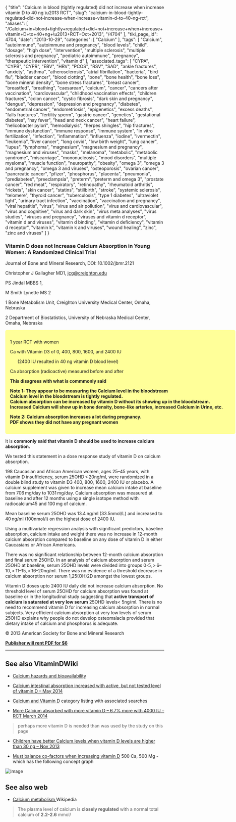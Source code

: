 {
    "title": "Calcium in blood (tightly regulated) did not increase when increase vitamin D to 40 ng \u2013 RCT",
    "slug": "calcium-in-blood-tightly-regulated-did-not-increase-when-increase-vitamin-d-to-40-ng-rct",
    "aliases": [
        "/Calcium+in+blood+tightly+regulated+did+not+increase+when+increase+vitamin+D+to+40+ng+\u2013+RCT+Oct+2013",
        "/4704"
    ],
    "tiki_page_id": 4704,
    "date": "2013-10-29",
    "categories": [
        "Calcium"
    ],
    "tags": [
        "Calcium",
        "autoimmune",
        "autoimmune and pregnancy",
        "blood levels",
        "child",
        "dosage",
        "high dose",
        "intervention",
        "multiple sclerosis",
        "multiple sclerosis and pregnancy",
        "pediatric autoimmune",
        "pregnancy",
        "therapeutic intervention",
        "vitamin d"
    ],
    "associated_tags": [
        "CYPA",
        "CYPB",
        "CYPR",
        "EBV",
        "HRV",
        "PCOS",
        "RSV",
        "SAD",
        "ankle fractures",
        "anxiety",
        "asthma",
        "atherosclerosis",
        "atrial fibrillation",
        "bacteria",
        "bird flu",
        "bladder cancer",
        "blood clotting",
        "bone",
        "bone health",
        "bone loss",
        "bone mineral density",
        "bone stress fractures",
        "breast cancer",
        "breastfed",
        "breathing",
        "caesarean",
        "calcium",
        "cancer",
        "cancers after vaccination",
        "cardiovascular",
        "childhood vaccination effects",
        "children fractures",
        "colon cancer",
        "cystic fibrosis",
        "dark skin and pregnancy",
        "dengue",
        "depression",
        "depression and pregnancy",
        "diabetes",
        "endometrial cancer",
        "endometriosis",
        "epigenetics",
        "excess deaths",
        "falls fractures",
        "fertility sperm",
        "gastric cancer",
        "genetics",
        "gestational diabetes",
        "hay fever",
        "head and neck cancer",
        "heart failure",
        "helicobacter pylori",
        "hemodialysis",
        "herpes shingles",
        "hip fractures",
        "immune dysfunction",
        "immune response",
        "immune system",
        "in vitro fertilization",
        "infection",
        "inflammation",
        "influenza",
        "iodine",
        "ivermectin",
        "leukemia",
        "liver cancer",
        "long covid",
        "low birth weight",
        "lung cancer",
        "lupus",
        "lymphoma",
        "magnesium",
        "magnesium and pregnancy",
        "magnesium and viruses",
        "masks",
        "melanoma",
        "metabolic",
        "metabolic syndrome",
        "miscarriage",
        "mononucleosis",
        "mood disorders",
        "multiple myeloma",
        "muscle function",
        "neuropathy",
        "obesity",
        "omega 3",
        "omega 3 and pregnancy",
        "omega 3 and viruses",
        "osteoporosis",
        "ovarian cancer",
        "pancreatic cancer",
        "pfizer",
        "phosphorus",
        "placenta",
        "pneumonia",
        "prediabetes",
        "preeclampsia",
        "preterm",
        "preterm and omega 3",
        "prostate cancer",
        "red meat",
        "respiratory",
        "retinopathy",
        "rheumatoid arthritis",
        "rickets",
        "skin cancer",
        "statins",
        "stillbirth",
        "stroke",
        "systemic sclerosis",
        "telomere",
        "thyroid cancer",
        "tuberculosis",
        "type 1 diabetes",
        "ultraviolet light",
        "urinary tract infection",
        "vaccination",
        "vaccination and pregnancy",
        "viral hepatitis",
        "virus",
        "virus and air pollution",
        "virus and cardiovascular",
        "virus and cognitive",
        "virus and dark skin",
        "virus meta analyses",
        "virus studies",
        "viruses and pregnancy",
        "viruses and vitamin d receptor",
        "vitamin d and viruses",
        "vitamin d binding",
        "vitamin d deficiency",
        "vitamin d receptor",
        "vitamin k",
        "vitamin k and viruses",
        "wound healing",
        "zinc",
        "zinc and viruses"
    ]
}


### Vitamin D does not Increase Calcium Absorption in Young Women: A Randomized Clinical Trial

Journal of Bone and Mineral Research, DOI: 10.1002/jbmr.2121

Christopher J Gallagher MD1, jcg@creighton.edu

PS Jindal MBBS 1,

M Smith Lynette MS 2

1    Bone Metabolism Unit, Creighton University Medical Center, Omaha, Nebraska

2    Department of Biostatistics, University of Nebraska Medical Center, Omaha, Nebraska

<div class="border" style="background-color:#FF9;padding:15px;margin:10px 0;border-radius:5px;width:700px">

1 year RCT with women

Ca with Vitamin D3 of 0, 400, 800, 1600, and 2400 IU 

&nbsp; &nbsp; &nbsp; (2400 IU resulted in 40 ng vitamin D blood level)

Ca absorption (radioactive) measured before and after

 **This disagrees with what is commmonly said** 

 **Note 1: They appear to be measuring the Calcium level in the bloodstream  
Calcium level in the bloodstream is tightly regulated.   
Calcium absorption can be increased by vitamin D without its showing up in the bloodstream.   
Increased Calcium will show up in bone density, bone-like arteries, increased Calcium in Urine, etc.** 

 **Note 2: Calcium absorption increases a lot during pregnancy.   
PDF shows they did not have any pregnant women** 

</div>

It is  **commonly said that vitamin D should be used to increase calcium absorption.** 

We tested this statement in a dose response study of vitamin D on calcium absorption.

198 Caucasian and African American women, ages 25–45 years, with vitamin D insufficiency, serum 25OHD < 20ng/ml, were randomized in a double blind study to vitamin D3 400, 800, 1600, 2400 IU or placebo. A calcium supplement was given to increase mean calcium intake at baseline from 706 mg/day to 1031 mg/day. Calcium absorption was measured at baseline and after 12 months using a single isotope method with radiocalcium45 and 100 mg of calcium.

Mean baseline serum 25OHD was 13.4 ng/ml (33.5nmol/L) and increased to 40 ng/ml (100nmol/l) on the highest dose of 2400 IU. 

Using a multivariate regression analysis with significant predictors, baseline absorption, calcium intake and weight there was no increase in 12-month calcium absorption compared to baseline on any dose of vitamin D in either Caucasians or African Americans. 

There was no significant relationship between 12-month calcium absorption and final serum 25OHD. In an analysis of calcium absorption and serum 25OHD at baseline, serum 25OHD levels were divided into groups 0-5, > 6–10, > 11–15, > 16–20ng/ml. There was no evidence of a threshold decrease in calcium absorption nor serum 1,25(OH)2D amongst the lowest groups.

Vitamin D doses upto 2400 IU daily did not increase calcium absorption. No threshold level of serum 25OHD for calcium absorption was found at baseline or in the longitudinal study suggesting that  **active transport of calcium is saturated at very low serum**  25OHD levels< 5ng/ml. There is no need to recommend vitamin D for increasing calcium absorption in normal subjects. Very efficient calcium absorption at very low levels of serum 25OHD explains why people do not develop osteomalacia provided that dietary intake of calcium and phosphorus is adequate. 

© 2013 American Society for Bone and Mineral Research

 **[Publisher will rent PDF for $6](http://onlinelibrary.wiley.com/doi/10.1002/jbmr.2121/abstract)** 

---

## See also VitaminDWiki

* [Calcium hazards and bioavailability](/tags/calcium-hazards-and-bioavailability.html)

* [Calcium intestinal absorption increased with active, but not tested level of vitamin D – May 2014](/posts/calcium-intestinal-absorption-increased-with-active-but-not-tested-level-of-vitamin-d)

* [Calcium and Vitamin D](/posts/calcium-and-vitamin-d) category listing with associated searches

* [More Calcium absorbed with more vitamin D – 6.7% more with 4000 IU – RCT March 2014](/posts/more-calcium-absorbed-with-more-vitamin-d-67-percent-more-with-4000-iu-rct) 

> perhaps more vitamin D is needed than was used by the study on this page

* [Children have better Calcium levels when vitamin D levels are higher than 30 ng – Nov 2013](/posts/children-have-better-calcium-levels-when-vitamin-d-levels-are-higher-than-30-ng)

* [Must balance co-factors when increasing vitamin D](/tags/must-balance-co-factors-when-increasing-vitamin-d.html) 500 Ca, 500 Mg - which has the following concept graph

<img src="/attachments/d3.mock.jpg" alt="image">

## See also web

* [Calcium metabolism ](http://en.wikipedia.org/wiki/Calcium_metabolism) Wikipedia

> The plasma level of calcium is  **closely regulated**  with a normal total calcium of  **2.2-2.6**  mmol/